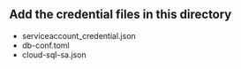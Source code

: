 ## Add the credential files in this directory
- serviceaccount_credential.json
- db-conf.toml
- cloud-sql-sa.json
